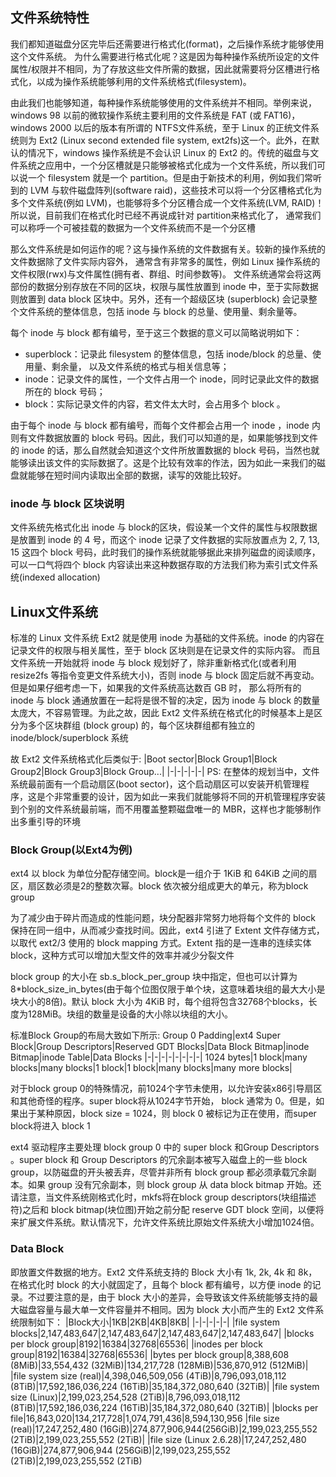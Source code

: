 ## 文件系统特性
我们都知道磁盘分区完毕后还需要进行格式化(format)，之后操作系统才能够使用这个文件系统。 为什么需要进行格式化呢？这是因为每种操作系统所设定的文件属性/权限并不相同，为了存放这些文件所需的数据，因此就需要将分区槽进行格式化，以成为操作系统能够利用的文件系统格式(filesystem)。

由此我们也能够知道，每种操作系统能够使用的文件系统并不相同。举例来说，windows 98 以前的微软操作系统主要利用的文件系统是 FAT (或 FAT16)，windows 2000 以后的版本有所谓的 NTFS文件系统，至于 Linux 的正统文件系统则为 Ext2 (Linux second extended file system, ext2fs)这一个。此外，在默认的情况下，windows 操作系统是不会认识 Linux 的 Ext2 的。传统的磁盘与文件系统之应用中，一个分区槽就是只能够被格式化成为一个文件系统，所以我们可以说一个 filesystem 就是一个 partition。但是由于新技术的利用，例如我们常听到的 LVM 与软件磁盘阵列(software raid)，这些技术可以将一个分区槽格式化为多个文件系统(例如 LVM)，也能够将多个分区槽合成一个文件系统(LVM, RAID)！所以说，目前我们在格式化时已经不再说成针对 partition来格式化了， 通常我们可以称呼一个可被挂载的数据为一个文件系统而不是一个分区槽

那么文件系统是如何运作的呢？这与操作系统的文件数据有关。较新的操作系统的文件数据除了文件实际内容外， 通常含有非常多的属性，例如 Linux 操作系统的文件权限(rwx)与文件属性(拥有者、群组、时间参数等)。 文件系统通常会将这两部份的数据分别存放在不同的区块，权限与属性放置到 inode 中，至于实际数据则放置到 data block 区块中。另外，还有一个超级区块 (superblock) 会记录整个文件系统的整体信息，包括 inode 与 block 的总量、使用量、剩余量等。

每个 inode 与 block 都有编号，至于这三个数据的意义可以简略说明如下：
* superblock：记录此 filesystem 的整体信息，包括 inode/block 的总量、使用量、剩余量， 以及文件系统的格式与相关信息等；
* inode：记录文件的属性，一个文件占用一个 inode，同时记录此文件的数据所在的 block 号码；
* block：实际记录文件的内容，若文件太大时，会占用多个 block 。

由于每个 inode 与 block 都有编号，而每个文件都会占用一个 inode ，inode 内则有文件数据放置的 block 号码。因此，我们可以知道的是，如果能够找到文件的 inode 的话，那么自然就会知道这个文件所放置数据的 block 号码，当然也就能够读出该文件的实际数据了。这是个比较有效率的作法，因为如此一来我们的磁盘就能够在短时间内读取出全部的数据，读写的效能比较好。

### inode 与 block 区块说明
文件系统先格式化出 inode 与 block的区块，假设某一个文件的属性与权限数据是放置到 inode 的 4 号，而这个 inode 记录了文件数据的实际放置点为 2, 7, 13, 15 这四个 block 号码，此时我们的操作系统就能够据此来排列磁盘的阅读顺序，可以一口气将四个 block 内容读出来这种数据存取的方法我们称为索引式文件系统(indexed allocation)

## Linux文件系统
标准的 Linux 文件系统 Ext2 就是使用 inode 为基础的文件系统。inode 的内容在记录文件的权限与相关属性，至于 block 区块则是在记录文件的实际内容。 而且文件系统一开始就将 inode 与 block 规划好了，除非重新格式化(或者利用 resize2fs 等指令变更文件系统大小)，否则 inode 与 block 固定后就不再变动。但是如果仔细考虑一下，如果我的文件系统高达数百 GB 时， 那么将所有的 inode 与 block 通通放置在一起将是很不智的决定，因为 inode 与 block 的数量太庞大，不容易管理。为此之故，因此 Ext2 文件系统在格式化的时候基本上是区分为多个区块群组 (block group) 的，每个区块群组都有独立的 inode/block/superblock 系统

故 Ext2 文件系统格式化后类似于:
|Boot sector|Block Group1|Block Group2|Block Group3|Block Group...|
|-|-|-|-|-|
PS: 在整体的规划当中，文件系统最前面有一个启动扇区(boot sector)，这个启动扇区可以安装开机管理程序，这是个非常重要的设计，因为如此一来我们就能够将不同的开机管理程序安装到个别的文件系统最前端，而不用覆盖整颗磁盘唯一的 MBR，这样也才能够制作出多重引导的环境

### Block Group(以Ext4为例)

ext4 以 block 为单位分配存储空间。block是一组介于 1KiB 和 64KiB 之间的扇区，扇区数必须是2的整数次幂。block 依次被分组成更大的单元，称为block group

为了减少由于碎片而造成的性能问题，块分配器非常努力地将每个文件的 block 保持在同一组中，从而减少查找时间。因此，ext4 引进了 Extent 文件存储方式，以取代 ext2/3 使用的 block mapping 方式。Extent 指的是一连串的连续实体 block，这种方式可以增加大型文件的效率并减少分裂文件

block group 的大小在 sb.s_block_per_group 块中指定，但也可以计算为 8*block_size_in_bytes(由于每个位图仅限于单个块，这意味着块组的最大大小是块大小的8倍)。默认 block 大小为 4KiB 时，每个组将包含32768个blocks，长度为128MiB。块组的数量是设备的大小除以块组的大小。

标准Block Group的布局大致如下所示:
Group 0 Padding|ext4 Super Block|Group Descriptors|Reserved GDT Blocks|Data Block Bitmap|inode Bitmap|inode Table|Data Blocks
|-|-|-|-|-|-|-|-|
1024 bytes|1 block|many blocks|many blocks|1 block|1 block|many blocks|many more blocks|

对于block group 0的特殊情况，前1024个字节未使用，以允许安装x86引导扇区和其他奇怪的程序。super block将从1024字节开始， block 通常为 0。但是，如果出于某种原因，block size = 1024，则 block 0 被标记为正在使用，而super block将进入 block 1

ext4 驱动程序主要处理 block group 0 中的 super block 和Group Descriptors 。super block 和 Group Descriptors 的冗余副本被写入磁盘上的一些 block group，以防磁盘的开头被丢弃，尽管并非所有 block group 都必须承载冗余副本。如果 group 没有冗余副本，则 block group 从 data block bitmap 开始。还请注意，当文件系统刚格式化时，mkfs将在block group
 descriptors(块组描述符)之后和 block bitmap(块位图)开始之前分配 reserve GDT block 空间，以便将来扩展文件系统。默认情况下，允许文件系统比原始文件系统大小增加1024倍。

### Data Block
即放置文件数据的地方。Ext2 文件系统支持的 Block 大小有 1k, 2k, 4k 和 8k，在格式化时 block 的大小就固定了，且每个 block 都有编号，以方便 inode 的记录。不过要注意的是，由于 block 大小的差异，会导致该文件系统能够支持的最大磁盘容量与最大单一文件容量并不相同。因为 block 大小而产生的 Ext2 文件系统限制如下：
|Block大小|1KB|2KB|4KB|8KB|
|-|-|-|-|-|
|file system blocks|2,147,483,647|2,147,483,647|2,147,483,647|2,147,483,647|
|blocks per block group|8192|16384|32768|65536|
|inodes per block group|8192|16384|32768|65536|
|bytes per block group|8,388,608 (8MiB)|33,554,432 (32MiB)|134,217,728 (128MiB)|536,870,912 (512MiB)|
|file system size (real)|4,398,046,509,056 (4TiB)|8,796,093,018,112 (8TiB)|17,592,186,036,224 (16TiB)|35,184,372,080,640 (32TiB)|
|file system size (Linux)|2,199,023,254,528 (2TiB)|8,796,093,018,112 (8TiB)|17,592,186,036,224 (16TiB)|35,184,372,080,640 (32TiB)|
|blocks per file|16,843,020|134,217,728|1,074,791,436|8,594,130,956
|file size (real)|17,247,252,480 (16GiB)|274,877,906,944(256GiB)|2,199,023,255,552 (2TiB)|2,199,023,255,552 (2TiB)|
|file size (Linux 2.6.28)|17,247,252,480 (16GiB)|274,877,906,944 (256GiB)|2,199,023,255,552 (2TiB)|2,199,023,255,552 (2TiB)